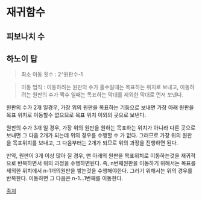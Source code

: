 # 재귀함수

## 피보나치 수

## 하노이 탑

> 최소 이동 횟수 : 2^원판수-1

> 이동 법칙 : 이동하려는 원판의 수가 홀수일때는 목표하는 위치로 보내고, 이동하려는 원판의 수가 짝수 일때는 목표하는 막대를 제외한 막대로 먼저 보낸다.

원판의 수가 2개 일경우, 가장 위의 원판을 목표하는 기둥으로 보내면 가장 아래 원판을 목표 위치로 이동할수 없으므로 목표 위치 이외의 곳으로 보낸다.

원판의 수가 3개 일 경우, 가장 위의 원판을 원하는 목표하는 위치가 아니라 다른 곳으로 보내면 그 다음 2개가 되는데 위의 경우를 수행할 수 가 없다. 그러므로 가장 위의 원판을 목표위치를 보내고, 그 다음부터는 2개가 되므로 위의 과정을 진행하면 된다.

만약, 원판이 3개 이상 많아 질 경우,
맨 아래의 원판을 목표위치로 이동하는것을 재귀적으로 반복하면서 위의 과정을 수행하면된다.
즉, n번째원판을 이동하기 위해서는 목표를 제외한 위치에서 n-1개의원판을 쌓는것을 수행해야한다. 그러기 위해서는 위의 경우를 반복한다. 이동하면 그 다음은 n-1...1번째를 이동한다. 


[출처](https://secstart.tistory.com/246)
